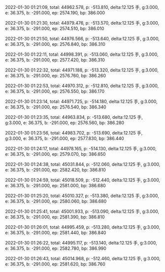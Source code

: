 2022-01-30 01:21:09, total: 44962.578, p: -513.810, delta:12.125 手, g:3.000, e: 36.375, b: -291.000, ep: 2574.190, bp: 386.000

2022-01-30 01:21:30, total: 44979.476, p: -513.570, delta:12.125 手, g:3.000, e: 36.375, b: -291.000, ep: 2574.510, bp: 386.010

2022-01-30 01:21:50, total: 44976.566, p: -513.640, delta:12.125 手, g:3.000, e: 36.375, b: -291.000, ep: 2576.840, bp: 386.310

2022-01-30 01:22:11, total: 44998.391, p: -513.060, delta:12.125 手, g:3.000, e: 36.375, b: -291.000, ep: 2577.420, bp: 386.310

2022-01-30 01:22:32, total: 44971.188, p: -513.320, delta:12.125 手, g:3.000, e: 36.375, b: -291.000, ep: 2576.760, bp: 386.260

2022-01-30 01:22:53, total: 44970.312, p: -512.810, delta:12.125 手, g:3.000, e: 36.375, b: -291.000, ep: 2576.550, bp: 386.170

2022-01-30 01:23:14, total: 44971.725, p: -514.180, delta:12.125 手, g:3.000, e: 36.375, b: -291.000, ep: 2576.540, bp: 386.340

2022-01-30 01:23:35, total: 44963.834, p: -513.680, delta:12.125 手, g:3.000, e: 36.375, b: -291.000, ep: 2576.560, bp: 386.280

2022-01-30 01:23:56, total: 44983.702, p: -513.690, delta:12.125 手, g:3.000, e: 36.375, b: -291.000, ep: 2577.830, bp: 386.440

2022-01-30 01:24:17, total: 44978.165, p: -514.130, delta:12.125 手, g:3.000, e: 36.375, b: -291.000, ep: 2579.070, bp: 386.650

2022-01-30 01:24:38, total: 45031.844, p: -512.060, delta:12.125 手, g:3.000, e: 36.375, b: -291.000, ep: 2582.420, bp: 386.810

2022-01-30 01:24:59, total: 45018.509, p: -512.440, delta:12.125 手, g:3.000, e: 36.375, b: -291.000, ep: 2581.000, bp: 386.680

2022-01-30 01:25:20, total: 45010.327, p: -513.380, delta:12.125 手, g:3.000, e: 36.375, b: -291.000, ep: 2580.060, bp: 386.680

2022-01-30 01:25:41, total: 45001.933, p: -513.090, delta:12.125 手, g:3.000, e: 36.375, b: -291.000, ep: 2581.390, bp: 386.810

2022-01-30 01:26:01, total: 44995.459, p: -513.280, delta:12.125 手, g:3.000, e: 36.375, b: -291.000, ep: 2581.440, bp: 386.840

2022-01-30 01:26:22, total: 44995.117, p: -513.140, delta:12.125 手, g:3.000, e: 36.375, b: -291.000, ep: 2582.780, bp: 386.990

2022-01-30 01:26:43, total: 45014.968, p: -512.460, delta:12.125 手, g:3.000, e: 36.375, b: -291.000, ep: 2581.620, bp: 386.760